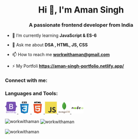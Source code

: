 <h1 align="center">Hi 👋, I'm Aman Singh</h1>
<h3 align="center">A passionate frontend developer from India</h3>

- 🌱 I’m currently learning **JavaScript & ES-6**

- 💬 Ask me about **DSA , HTML, JS, CSS**

- 📫 How to reach me **workwithaman@gmail.com**

- ⚡ My Portfoli **https://aman-singh-portfolio.netlify.app/**

<h3 align="left">Connect with me:</h3>
<p align="left">
</p>

<h3 align="left">Languages and Tools:</h3>
<p align="left"> <a href="https://getbootstrap.com" target="_blank" rel="noreferrer"> <img src="https://raw.githubusercontent.com/devicons/devicon/master/icons/bootstrap/bootstrap-plain-wordmark.svg" alt="bootstrap" width="40" height="40"/> </a> <a href="https://www.w3schools.com/css/" target="_blank" rel="noreferrer"> <img src="https://raw.githubusercontent.com/devicons/devicon/master/icons/css3/css3-original-wordmark.svg" alt="css3" width="40" height="40"/> </a> <a href="https://www.w3.org/html/" target="_blank" rel="noreferrer"> <img src="https://raw.githubusercontent.com/devicons/devicon/master/icons/html5/html5-original-wordmark.svg" alt="html5" width="40" height="40"/> </a> <a href="https://developer.mozilla.org/en-US/docs/Web/JavaScript" target="_blank" rel="noreferrer"> <img src="https://raw.githubusercontent.com/devicons/devicon/master/icons/javascript/javascript-original.svg" alt="javascript" width="40" height="40"/> </a> <a href="https://www.mongodb.com/" target="_blank" rel="noreferrer"> <img src="https://raw.githubusercontent.com/devicons/devicon/master/icons/mongodb/mongodb-original-wordmark.svg" alt="mongodb" width="40" height="40"/> </a> <a href="https://nodejs.org" target="_blank" rel="noreferrer"> <img src="https://raw.githubusercontent.com/devicons/devicon/master/icons/nodejs/nodejs-original-wordmark.svg" alt="nodejs" width="40" height="40"/> </a> </p>

<p><img align="left" src="https://github-readme-stats.vercel.app/api/top-langs?username=workwithaman&show_icons=true&locale=en&layout=compact" alt="workwithaman" /></p>

<p>&nbsp;<img align="center" src="https://github-readme-stats.vercel.app/api?username=workwithaman&show_icons=true&locale=en" alt="workwithaman" /></p>

<p><img align="center" src="https://github-readme-streak-stats.herokuapp.com/?user=workwithaman&" alt="workwithaman" /></p>

